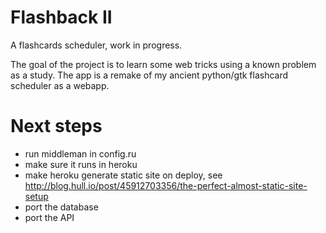 # Flashback II

A flashcards scheduler, work in progress.

The goal of the project is to learn some web tricks using a known problem as a
study. The app is a remake of my ancient python/gtk flashcard scheduler as a
webapp.

# Next steps

- run middleman in config.ru
- make sure it runs in heroku
- make heroku generate static site on deploy, see http://blog.hull.io/post/45912703356/the-perfect-almost-static-site-setup
- port the database
- port the API

